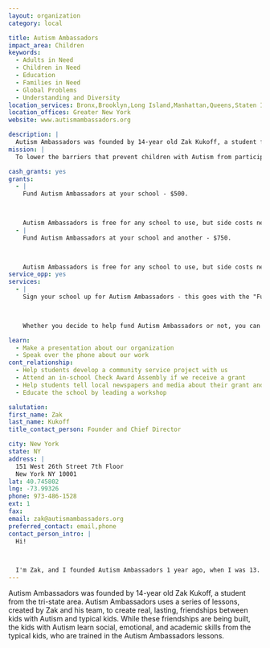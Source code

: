 ```yaml
---
layout: organization
category: local

title: Autism Ambassadors
impact_area: Children
keywords: 
  - Adults in Need
  - Children in Need
  - Education
  - Families in Need
  - Global Problems
  - Understanding and Diversity
location_services: Bronx,Brooklyn,Long Island,Manhattan,Queens,Staten Island,Greater New York
location_offices: Greater New York
website: www.autismambassadors.org

description: |
  Autism Ambassadors was founded by 14-year old Zak Kukoff, a student from the tri-state area.  Autism Ambassadors uses a series of lessons, created by Zak and his team, to create real, lasting, friendships between kids with Autism and typical kids.  While these friendships are being built, the kids with Autism learn social, emotional, and academic skills from the typical kids, who are trained in the Autism Ambassadors lessons.
mission: |
  To lower the barriers that prevent children with Autism from participating in the school system as fully-functioning students. Autism is a pervasive condition that affects millions of children in the United States and abroad.  This year, 1 out of every 64 children will be diagnosed with one of the Autism Spectrum Disorders (ASD), according to researchers at the University of Cambridge. These children will go through life stigmatized and rejected unless our system drastically changes.  Autism Ambassadors aims to help children on the Autism Spectrum feel socially connected and integrated in their academic environment.

cash_grants: yes
grants: 
  - |
    Fund Autism Ambassadors at your school - $500.

    

    Autism Ambassadors is free for any school to use, but side costs need to be payed for.  This will cover your school's cost as well as help find the kids with Autism that you could help.
  - |
    Fund Autism Ambassadors at your school and another - $750.

    

    Autism Ambassadors is free for any school to use, but side costs need to be payed for.  This will cover your school's cost, another school's cost, and help find the kids with Autism that you, and the other school, could help.
service_opp: yes
services: 
  - |
    Sign your school up for Autism Ambassadors - this goes with the "Fund Autism Ambassadors" item.

    

    Whether you decide to help fund Autism Ambassadors or not, you can still help!  Sign your school up to start building friendships with students with autism.

learn: 
  - Make a presentation about our organization
  - Speak over the phone about our work
cont_relationship: 
  - Help students develop a community service project with us
  - Attend an in-school Check Award Assembly if we receive a grant
  - Help students tell local newspapers and media about their grant and/or project with us
  - Educate the school by leading a workshop

salutation: 
first_name: Zak
last_name: Kukoff
title_contact_person: Founder and Chief Director

city: New York
state: NY
address: |
  151 West 26th Street 7th Floor  
  New York NY 10001
lat: 40.745802
lng: -73.99326
phone: 973-486-1528
ext: 1
fax: 
email: zak@autismambassadors.org
preferred_contact: email,phone
contact_person_intro: |
  Hi!

  

  I'm Zak, and I founded Autism Ambassadors 1 year ago, when I was 13.  Autism Ambassadors not only was founded by kids, but is currently run by kids as well.  I haven't really worked with Common Cents, (besides a meeting I had with them) but I'm super excited to start.  If you have any questions, feel free to contact me.  Like most of you guys, I'm still at school (incoming 9th grader, if you're interested), so I'll try to respond to questions/comments after school every day or so.
---
```

Autism Ambassadors was founded by 14-year old Zak Kukoff, a student from the tri-state area.  Autism Ambassadors uses a series of lessons, created by Zak and his team, to create real, lasting, friendships between kids with Autism and typical kids.  While these friendships are being built, the kids with Autism learn social, emotional, and academic skills from the typical kids, who are trained in the Autism Ambassadors lessons.